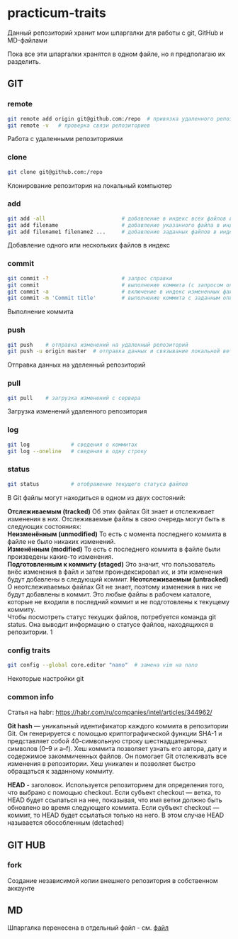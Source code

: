 # practicum-traits

Данный репозиторий хранит мои шпаргалки для работы с git, GitHub и MD-файлами

Пока все эти шпаргалки хранятся в одном файле, но я предполагаю их разделить.

## GIT

### remote
``` bash
git remote add origin git@github.com:/repo  # привязка удаленного репозитория к локальному
git remote -v   # проверка связи репозиториев
```
Работа с удаленными репозиториями

### clone

``` bash
git clone git@github.com:/repo
```
Клонирование репозитория на локальный компьютер


### add

``` bash
git add -all                        # добавление в индекс всех файлов из папки
git add filename                    # добавление указанного файла в индекс
git add filename1 filename2 ...     # добавление заданных файлов в индекс
```
Добавление одного или нескольких файлов в индекс

### commit

``` bash
git commit -?                       # запрос справки
git commit                          # выполнение коммита (с запросом описания)
git commit -a                       # включение в индекс измененных файлов и выполнение коммита
git commit -m 'Commit title'        # выполнение коммита с заданным описанием
```
Выполнение коммита

### push

``` bash
git push    # отправка изменений на удаленный репозиторий
git push -u origin master  # отправка данных и связывание локальной ветки и удаленной. Если удаленной ветви нет, она создается
```
Отправка данных на уделенный репозиторий

### pull
``` bash
git pull    # загрузка изменений с сервера
```
Загрузка изменений удаленного репозитория

### log
``` bash
git log             # сведения о коммитах
git log --oneline   # сведения в одну строку
```

### status
``` bash
git status          # отображение текущего статуса файлов
```

В Git файлы могут находиться в одном из двух состояний: 

**Отслеживаемым (tracked)** Об этих файлах Git знает и отслеживает изменения в них. Отслеживаемые файлы в свою очередь могут быть в следующих состояниях:  
**Неизменённым (unmodified)** То есть с момента последнего коммита в файле не было никаких изменений.  
**Изменённым (modified)** То есть с последнего коммита в файле были произведены какие-то изменения.  
**Подготовленным к коммиту (staged)** Это значит, что пользователь внёс изменения в файл и затем проиндексировал их, и эти изменения будут добавлены в следующий коммит. 
**Неотслеживаемым (untracked)** О неотслеживаемых файлах Git не знает, поэтому изменения в них не будут добавлены в коммит. Это любые файлы в рабочем каталоге, которые не входили в последний коммит и не подготовлены к текущему коммиту.  
Чтобы посмотреть статус текущих файлов, потребуется команда git status. Она выводит информацию о статусе файлов, находящихся в репозитории. 1

### config traits

``` bash
git config --global core.editor "nano"  # замена vim на nano
```
Некоторые настройки git

### common info

Статья на habr: https://habr.com/ru/companies/intel/articles/344962/

**Git hash** — уникальный идентификатор каждого коммита в репозитории Git. Он генерируется с помощью криптографической функции SHA-1 и представляет собой 40-символьную строку шестнадцатеричных символов (0–9 и a–f). Хеш коммита позволяет узнать его автора, дату и содержимое закоммиченных файлов. Он помогает Git отслеживать все изменения в репозитории. Хеш уникален и позволяет быстро обращаться к заданному коммиту.  

**HEAD** - заголовок. Используется репозиторием для определения того, что выбрано с помощью checkout.
Если субъект checkout — ветка, то HEAD будет ссылаться на нее, показывая, что имя ветки должно быть обновлено во время следующего коммита.
Если субъект checkout — коммит, то HEAD будет ссылаться только на него. В этом случае HEAD называется обособленным (detached)

## GIT HUB

### fork
Создание независимой копии внешнего репозитория в собственном аккаунте


## MD

Шпаргалка перенесена в отдельный файл - см. [файл](https://github.com/maxproof72/practicum-traits/blob/main/markdown-cheat-sheet.md)

